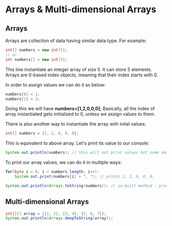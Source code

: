 # Arrays & Multi-dimensional Arrays

## Arrays

Arrays are collection of data having similar data type. For example:

```java
int[] numbers = new int[5];
// or
int numbers[] = new int[5];
```
This line instantiate an integer array of size 5. It can store 5 elements. Arrays are 0-based index objects, meaning that their index starts with 0.

In order to assign values we can do it as below:
```java
numbers[0] = 1;
numbers[1] = 2;
```
Doing this we will have **numbers=[1,2,0,0,0];** Basically, all the index of array instantiated gets initialized to 0, unless we assign values to them.

There is also another way to instantiate the array with inital values:
```java
int[] numbers = {1, 2, 0, 0, 0};
```
This is equivalent to above array. Let's print its value to our console:
```java
System.out.println(numbers); // this will not print values but some address notation: [I@4dd8dc3
```

To print our array values, we can do it in multiple ways:
```java
for(byte i = 0; i < numbers.length; i++):
    System.out.print(numbers[i] + ", "); // prints 1, 2, 0, 0, 0, 

System.out.println(Arrays.toString(numbers)); // in-built method - prints [1, 2, 0, 0, 0]
```

## Multi-dimensional Arrays

```java
int[][] array = {{1, 2}, {3, 4}, {5, 6, 7}};
System.out.println(Arrays.deepToString(array));
```